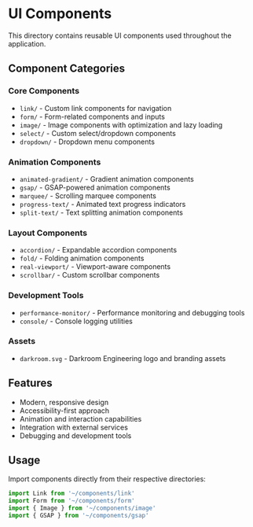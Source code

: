 # UI Components

This directory contains reusable UI components used throughout the application.

## Component Categories

### Core Components
- `link/` - Custom link components for navigation
- `form/` - Form-related components and inputs
- `image/` - Image components with optimization and lazy loading
- `select/` - Custom select/dropdown components
- `dropdown/` - Dropdown menu components

### Animation Components
- `animated-gradient/` - Gradient animation components
- `gsap/` - GSAP-powered animation components
- `marquee/` - Scrolling marquee components
- `progress-text/` - Animated text progress indicators
- `split-text/` - Text splitting animation components

### Layout Components
- `accordion/` - Expandable accordion components
- `fold/` - Folding animation components
- `real-viewport/` - Viewport-aware components
- `scrollbar/` - Custom scrollbar components

### Development Tools
- `performance-monitor/` - Performance monitoring and debugging tools
- `console/` - Console logging utilities

### Assets
- `darkroom.svg` - Darkroom Engineering logo and branding assets

## Features

- Modern, responsive design
- Accessibility-first approach
- Animation and interaction capabilities
- Integration with external services
- Debugging and development tools

## Usage

Import components directly from their respective directories:

```typescript
import Link from '~/components/link'
import Form from '~/components/form'
import { Image } from '~/components/image'
import { GSAP } from '~/components/gsap'
```
